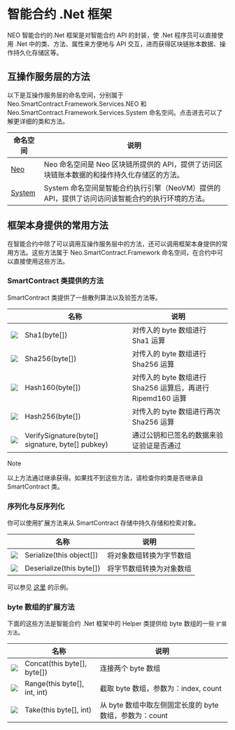# 智能合约 .Net 框架

NEO 智能合约的.Net 框架是对智能合约 API 的封装，使 .Net 程序员可以直接使用 .Net 中的类、方法、属性来方便地与 API 交互，进而获得区块链账本数据、操作持久化存储区等。

## 互操作服务层的方法

以下是互操作服务层的命名空间，分别属于 Neo.SmartContract.Framework.Services.NEO 和 Neo.SmartContract.Framework.Services.System 命名空间。点击进去可以了解更详细的类和方法。

| 命名空间                       | 说明                                       |
| -------------------------- | ---------------------------------------- |
| [Neo](dotnet/neo.md)       | Neo 命名空间是 Neo 区块链所提供的 API，提供了访问区块链账本数据的和操作持久化存储区的方法。 |
| [System](dotnet/system.md) | System 命名空间是智能合约执行引擎（NeoVM）提供的 API，提供了访问访问该智能合约的执行环境的方法。 |

## 框架本身提供的常用方法

在智能合约中除了可以调用互操作服务层中的方法，还可以调用框架本身提供的常用方法。这些方法属于 Neo.SmartContract.Framework 命名空间，在合约中可以直接使用这些方法。

### SmartContract 类提供的方法

SmartContract 类提供了一些散列算法以及验签方法等。

|                                                        | 名称                                             | 说明                                                        |
| ------------------------------------------------------ | ------------------------------------------------ | ----------------------------------------------------------- |
| ![](https://i-msdn.sec.s-msft.com/dynimg/IC91302.jpeg) | Sha1(byte[])                                     | 对传入的 byte 数组进行 Sha1 运算                            |
| ![](https://i-msdn.sec.s-msft.com/dynimg/IC91302.jpeg) | Sha256(byte[])                                   | 对传入的 byte 数组进行 Sha256 运算                          |
| ![](https://i-msdn.sec.s-msft.com/dynimg/IC91302.jpeg) | Hash160(byte[])                                  | 对传入的 byte 数组进行 Sha256 运算后，再进行 Ripemd160 运算 |
| ![](https://i-msdn.sec.s-msft.com/dynimg/IC91302.jpeg) | Hash256(byte[])                                  | 对传入的 byte 数组进行两次 Sha256 运算                      |
| ![](https://i-msdn.sec.s-msft.com/dynimg/IC91302.jpeg) | VerifySignature(byte[] signature, byte[] pubkey) | 通过公钥和已签名的数据来验证验证是否通过                    |

> [!Note]
>
> 以上方法通过继承获得。如果找不到这些方法，请检查你的类是否继承自 SmartContract 类。

### 序列化与反序列化

你可以使用扩展方法来从 SmartContract 存储中持久存储和检索对象。

|                                                        | 名称                     | 说明                     |
| ------------------------------------------------------ | ------------------------ | ------------------------ |
| ![](https://i-msdn.sec.s-msft.com/dynimg/IC91302.jpeg) | Serialize(this object[]) | 将对象数组转换为字节数组 |
| ![](https://i-msdn.sec.s-msft.com/dynimg/IC91302.jpeg) | Deserialize(this byte[]) | 将字节数组转换为对象数组 |

可以参见 [这里](https://github.com/Red4Sec/NEO-SmartVote/blob/master/CSharp/SmartVote.cs) 的示例。

### byte 数组的扩展方法

下面的这些方法是智能合约 .Net 框架中的 Helper 类提供给 byte 数组的一些 ` 扩展方法 `。

|                                          | 名称                           | 说明                                   |
| ---------------------------------------- | ---------------------------- | ------------------------------------ |
| ![](https://i-msdn.sec.s-msft.com/dynimg/IC91302.jpeg) | Concat(this byte[], byte[])  | 连接两个 byte 数组                         |
| ![](https://i-msdn.sec.s-msft.com/dynimg/IC91302.jpeg) | Range(this byte[], int, int) | 截取 byte 数组，参数为：index, count          |
| ![](https://i-msdn.sec.s-msft.com/dynimg/IC91302.jpeg) | Take(this byte[], int)       | 从 byte 数组中取左侧固定长度的 byte 数组，参数为：count |